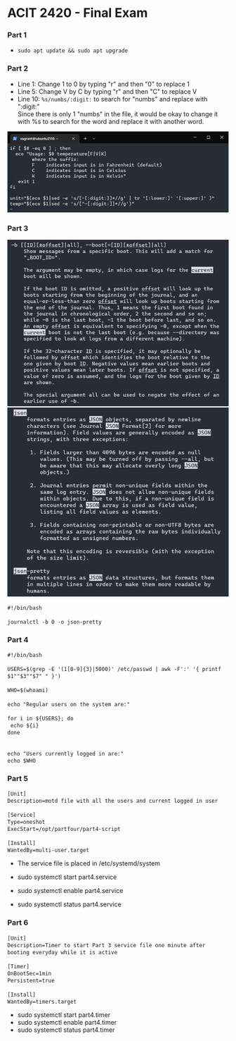 # ACIT 2420 - Final Exam 

### Part 1 
* `sudo apt update && sudo apt upgrade`

### Part 2 
* Line 1: Change 1 to 0 by typing "r" and then "0" to replace 1 
* Line 5: Change V by C by typing "r" and then "C" to replace V
* Line 10: `%s/numbs/:digit:` to search for "numbs" and replace with ":digit:" <br/>
Since there is only 1 "numbs" in the file, it would be okay to change it with %s to search for the word and replace it with another word. 

![Part 2 Screenshot](./images/Part2.png)

### Part 3 

![Man Page](./images/Part2Man1.png)
![Man Page](./images/Part2Man.png)

```Shell 
#!/bin/bash

journalctl -b 0 -o json-pretty
```

### Part 4 
```Shell
#!/bin/bash

USERS=$(grep -E '(1[0-9]{3}|5000)' /etc/passwd | awk -F':' '{ printf $1""$3""$7" " }')

WHO=$(whoami)

echo "Regular users on the system are:"

for i in ${USERS}; do
 echo ${i}
done


echo "Users currently logged in are:"
echo $WHO
```

### Part 5

```Shell 
[Unit]
Description=motd file with all the users and current logged in user

[Service]
Type=oneshot
ExecStart=/opt/partfour/part4-script

[Install]
WantedBy=multi-user.target
```
* The service file is placed in /etc/systemd/system 

* sudo systemctl start part4.service 
* sudo systemctl enable part4.service 
* sudo systemctl status part4.service 

### Part 6 

```Shell 
[Unit]
Description=Timer to start Part 3 service file one minute after booting everyday while it is active

[Timer]
OnBootSec=1min
Persistent=true

[Install]
WantedBy=timers.target
```
* sudo systemctl start part4.timer 
* sudo systemctl enable part4.timer 
* sudo systemctl status part4.timer 